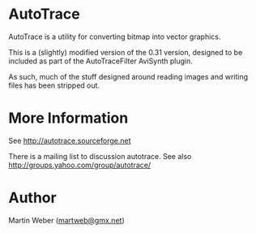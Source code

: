AutoTrace
=========

AutoTrace is a utility for converting bitmap into vector graphics.

This is a (slightly) modified version of the 0.31 version, designed to be
included as part of the AutoTraceFilter AviSynth plugin.

As such, much of the stuff designed around reading images and writing files has
been stripped out.

More Information
================
See http://autotrace.sourceforge.net

There is a mailing list to discussion autotrace.
See also http://groups.yahoo.com/group/autotrace/

Author
======
Martin Weber (martweb@gmx.net)
